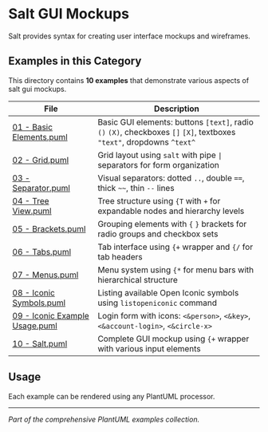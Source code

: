 # Salt GUI Mockups

Salt provides syntax for creating user interface mockups and wireframes.

## Examples in this Category

This directory contains **10 examples** that demonstrate various aspects of salt gui mockups.

| File | Description |
|------|-------------|
| [01 - Basic Elements.puml](01%20-%20Basic%20Elements.puml) | Basic GUI elements: buttons `[text]`, radio `()` `(X)`, checkboxes `[]` `[X]`, textboxes `"text"`, dropdowns `^text^` |
| [02 - Grid.puml](02%20-%20Grid.puml) | Grid layout using `salt` with pipe `\|` separators for form organization |
| [03 - Separator.puml](03%20-%20Separator.puml) | Visual separators: dotted `..`, double `==`, thick `~~`, thin `--` lines |
| [04 - Tree View.puml](04%20-%20Tree%20View.puml) | Tree structure using `{T` with `+` for expandable nodes and hierarchy levels |
| [05 - Brackets.puml](05%20-%20Brackets.puml) | Grouping elements with `{` `}` brackets for radio groups and checkbox sets |
| [06 - Tabs.puml](06%20-%20Tabs.puml) | Tab interface using `{+` wrapper and `{/` for tab headers |
| [07 - Menus.puml](07%20-%20Menus.puml) | Menu system using `{*` for menu bars with hierarchical structure |
| [08 - Iconic Symbols.puml](08%20-%20Iconic%20Symbols.puml) | Listing available Open Iconic symbols using `listopeniconic` command |
| [09 - Iconic Example Usage.puml](09%20-%20Iconic%20Example%20Usage.puml) | Login form with icons: `<&person>`, `<&key>`, `<&account-login>`, `<&circle-x>` |
| [10 - Salt.puml](10%20-%20Salt.puml) | Complete GUI mockup using `{+` wrapper with various input elements |

## Usage

Each example can be rendered using any PlantUML processor.

---

*Part of the comprehensive PlantUML examples collection.*
